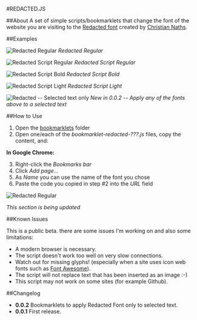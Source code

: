 #REDACTED.JS

##About
A set of simple scripts/bookmarklets that change the font of the website you are visiting to the [Redacted font](https://github.com/christiannaths/Redacted-Font) created by [Christian Naths](https://github.com/christiannaths).

##Examples

![Redacted Regular](https://raw.githubusercontent.com/fourtonfish/redacted.js/master/examples/redacted-regular.png)
*Redacted Regular*

![Redacted Script Regular](https://raw.githubusercontent.com/fourtonfish/redacted.js/master/examples/redacted-script-regular.png)
*Redacted Script Regular*

![Redacted Script Bold](https://raw.githubusercontent.com/fourtonfish/redacted.js/master/examples/redacted-script-bold.png)
*Redacted Script Bold*

![Redacted Script Light](https://raw.githubusercontent.com/fourtonfish/redacted.js/master/examples/redacted-script-light.png)
*Redacted Script Light*

![Redacted -- Selected text only](https://raw.githubusercontent.com/fourtonfish/redacted.js/master/examples/redacted-selected-text.png)
*New in 0.0.2 -- Apply any of the fonts above to a selected text*

##How to Use

1. Open the [bookmarklets](https://github.com/fourtonfish/redacted.js/tree/master/bookmarklets) folder
2. Open one/each of the *bookmarklet-redacted-???.js* files, copy the content, and:

**In Google Chrome:**

3. Right-click the *Bookmarks bar*
4. Click *Add page...*
5. As *Name* you can use the name of the font you chose
6. Paste the code you copied in step #2 into the *URL* field

![Redacted Regular](https://raw.githubusercontent.com/fourtonfish/redacted.js/master/images/installation-chrome.png)


*This section is being updated*


##Known Issues

This is a public beta. there are some issues I'm working on and also some limitations:

* A modern browser is necessary.
* The script doesn't work too well on very slow connections.
* Watch out for missing glyphs! (especially when a site uses icon web fonts such as [Font Awesome](http://fontawesome.io/)).
* The script will not replace text that has been inserted as an image :-)
* This script may not work on some sites (for example Github).

##Changelog

* **0.0.2** Bookmarklets to apply Redacted Font only to selected text.
* **0.0.1** First release.
